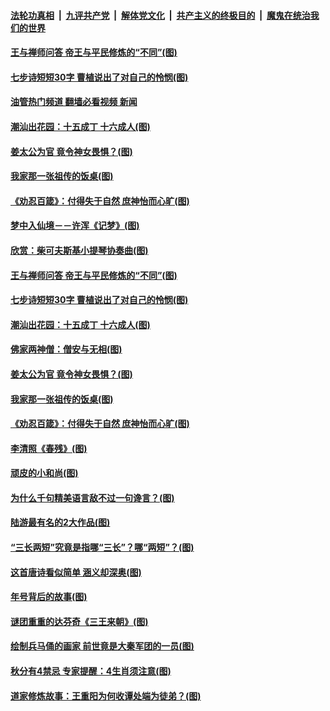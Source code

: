 ####  [法轮功真相](../../../../basic/blob/master/README.md?t=09270601) &nbsp;|&nbsp; [九评共产党](../../../../9ping.md/blob/master/README.md?t=09270601) &nbsp;|&nbsp; [解体党文化](../../../../jtdwh.md/blob/master/README.md?t=09270601)  &nbsp;|&nbsp; [共产主义的终极目的](../../../../gczydzjmd.md/blob/master/README.md?t=09270601) &nbsp;|&nbsp; [魔鬼在统治我们的世界](../../../../mgztzwmdsj.md/blob/master/README.md?t=09270601) 

#### [王与禅师问答 帝王与平民修炼的“不同”(图)](../pages/p7/1017487.md?t=09270601) 

#### [七步诗短短30字 曹植说出了对自己的怜悯(图)](../pages/p7/1017306.md?t=09270601) 

#### [油管热门频道 翻墙必看视频 新闻](http://136.244.67.144:81/youtube.html?09270601)

#### [潮汕出花园：十五成丁 十六成人(图)](../pages/p7/1017543.md?t=09270601) 

#### [姜太公为官 竟令神女畏惧？(图)](../pages/p7/1017519.md?t=09270601) 

#### [我家那一张祖传的饭桌(图)](../pages/p7/1017485.md?t=09270601) 

#### [《劝忍百箴》：付得失于自然 庶神怡而心旷(图)](../pages/p7/1017440.md?t=09270601) 

#### [梦中入仙境－－许浑《记梦》(图)](../pages/p7/1016991.md?t=09270601) 

#### [欣赏：柴可夫斯基小提琴协奏曲(图)](../pages/p7/1016199.md?t=09270601) 

#### [王与禅师问答 帝王与平民修炼的“不同”(图)](../pages/p7/1017487.md?t=09270601) 

#### [七步诗短短30字 曹植说出了对自己的怜悯(图)](../pages/p7/1017306.md?t=09270601) 

#### [潮汕出花园：十五成丁 十六成人(图)](../pages/p7/1017543.md?t=09270601) 

#### [佛家两神僧：僧安与无相(图)](../pages/p7/1017527.md?t=09270601) 

#### [姜太公为官 竟令神女畏惧？(图)](../pages/p7/1017519.md?t=09270601) 

#### [我家那一张祖传的饭桌(图)](../pages/p7/1017485.md?t=09270601) 

#### [《劝忍百箴》：付得失于自然 庶神怡而心旷(图)](../pages/p7/1017440.md?t=09270601) 

#### [李清照《春残》(图)](../pages/p7/1017046.md?t=09270601) 

#### [顽皮的小和尚(图)](../pages/p7/1015669.md?t=09270601) 

#### [为什么千句精美语言敌不过一句谗言？(图)](../pages/p7/1017443.md?t=09270601) 

#### [陆游最有名的2大作品(图)](../pages/p7/1016759.md?t=09270601) 

#### [“三长两短”究竟是指哪“三长”？哪“两短”？(图)](../pages/p7/1017252.md?t=09270601) 

#### [这首唐诗看似简单 涵义却深奥(图)](../pages/p7/1017026.md?t=09270601) 

#### [年号背后的故事(图)](../pages/p7/1016453.md?t=09270601) 

#### [谜团重重的达芬奇《三王来朝》(图)](../pages/p7/1016943.md?t=09270601) 

#### [绘制兵马俑的画家 前世竟是大秦军团的一员(图)](../pages/p7/1015593.md?t=09270601) 

#### [秋分有4禁忌 专家提醒：4生肖须注意(图)](../pages/p7/1017280.md?t=09270601) 

#### [道家修炼故事：王重阳为何收谭处端为徒弟？(图)](../pages/p7/1017262.md?t=09270601) 

<img src='http://gfw-breaker.win/goodnews/indexes/p7.md' width='0px' height='0px'/>
